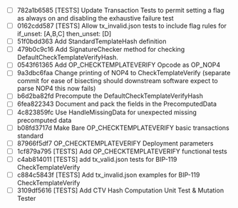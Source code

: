 - [ ] 782a1b6585 [TESTS] Update Transaction Tests to permit setting a flag as always on and disabling the exhaustive failure test
- [ ] 0162cdd587 [TESTS] Allow tx_invalid.json tests to include flag rules for if_unset: [A,B,C] then_unset: [D]
- [ ] 51f0bdd363 Add StandardTemplateHash definition
- [ ] 479b0c9c16 Add SignatureChecker method for checking DefaultCheckTemplateVerifyHash.
- [ ] 0543f61365 Add OP_CHECKTEMPLATEVERIFY Opcode as OP_NOP4
- [ ] 9a3dbc6faa Change printing of NOP4 to CheckTemplateVerify (separate commit for ease of bisecting should downstream software expect to parse NOP4 this now fails)
- [ ] b6d2ba82fd Precompute the DefaultCheckTemplateVerifyHash
- [ ] 6fea822343 Document and pack the fields in the PrecomputedData
- [ ] 4c823859fc Use HandleMissingData for unexpected missing precomputed data
- [ ] b08fd3717d Make Bare OP_CHECKTEMPLATEVERIFY basic transactions standard
- [ ] 87966f5df7 OP_CHECKTEMPLATEVERIFY Deployment parameters
- [ ] 1cf879a795 [TESTS] Add OP_CHECKTEMPLATEVERIFY functional tests
- [ ] c4ab814011 [TESTS] add tx_valid.json tests for BIP-119 CheckTemplateVerify
- [ ] c884c5843f [TESTS] Add tx_invalid.json examples for BIP-119 CheckTemplateVerify
- [ ] 3109df5616 [TESTS] Add CTV Hash Computation Unit Test & Mutation Tester